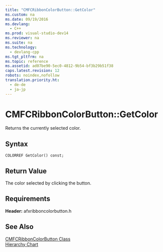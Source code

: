 ```yaml
---
title: "CMFCRibbonColorButton::GetColor"
ms.custom: na
ms.date: 09/19/2016
ms.devlang: 
  - C++
ms.prod: visual-studio-dev14
ms.reviewer: na
ms.suite: na
ms.technology: 
  - devlang-cpp
ms.tgt_pltfrm: na
ms.topic: reference
ms.assetid: ad07be90-5ec0-4812-9b54-bf3b29b51f38
caps.latest.revision: 12
robots: noindex,nofollow
translation.priority.ht: 
  - de-de
  - ja-jp
---
```

# CMFCRibbonColorButton::GetColor
Returns the currently selected color.  
  
## Syntax  
  
```  
COLORREF GetColor() const;  
```  
  
## Return Value  
 The color selected by clicking the button.  
  
## Requirements  
 **Header:** afxribboncolorbutton.h  
  
## See Also  
 [CMFCRibbonColorButton Class](../vs140/CMFCRibbonColorButton-Class.md)   
 [Hierarchy Chart](../vs140/Hierarchy-Chart.md)
